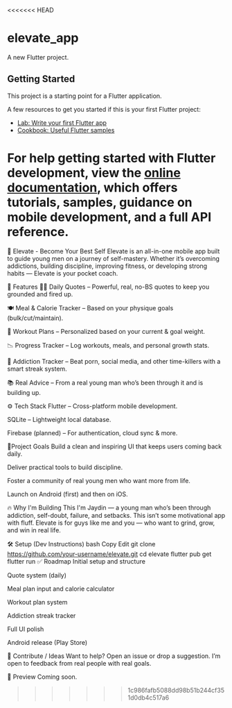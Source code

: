 <<<<<<< HEAD
# elevate_app

A new Flutter project.

## Getting Started

This project is a starting point for a Flutter application.

A few resources to get you started if this is your first Flutter project:

- [Lab: Write your first Flutter app](https://docs.flutter.dev/get-started/codelab)
- [Cookbook: Useful Flutter samples](https://docs.flutter.dev/cookbook)

For help getting started with Flutter development, view the
[online documentation](https://docs.flutter.dev/), which offers tutorials,
samples, guidance on mobile development, and a full API reference.
=======
🧠 Elevate - Become Your Best Self
Elevate is an all-in-one mobile app built to guide young men on a journey of self-mastery. Whether it’s overcoming addictions, building discipline, improving fitness, or developing strong habits — Elevate is your pocket coach.

📱 Features
🧘‍♂️ Daily Quotes – Powerful, real, no-BS quotes to keep you grounded and fired up.

🍽️ Meal & Calorie Tracker – Based on your physique goals (bulk/cut/maintain).

💪 Workout Plans – Personalized based on your current & goal weight.

📉 Progress Tracker – Log workouts, meals, and personal growth stats.

🚫 Addiction Tracker – Beat porn, social media, and other time-killers with a smart streak system.

📚 Real Advice – From a real young man who’s been through it and is building up.

⚙️ Tech Stack
Flutter – Cross-platform mobile development.

SQLite – Lightweight local database.

Firebase (planned) – For authentication, cloud sync & more.

📍Project Goals
Build a clean and inspiring UI that keeps users coming back daily.

Deliver practical tools to build discipline.

Foster a community of real young men who want more from life.

Launch on Android (first) and then on iOS.

🔥 Why I'm Building This
I'm Jaydin — a young man who’s been through addiction, self-doubt, failure, and setbacks. This isn’t some motivational app with fluff. Elevate is for guys like me and you — who want to grind, grow, and win in real life.

🛠️ Setup (Dev Instructions)
bash
Copy
Edit
git clone https://github.com/your-username/elevate.git
cd elevate
flutter pub get
flutter run
✅ Roadmap
 Initial setup and structure

 Quote system (daily)

 Meal plan input and calorie calculator

 Workout plan system

 Addiction streak tracker

 Full UI polish

 Android release (Play Store)

🤝 Contribute / Ideas
Want to help? Open an issue or drop a suggestion. I’m open to feedback from real people with real goals.

📸 Preview
Coming soon.
>>>>>>> 1c986fafb5088dd98b51b244cf351d0db4c517a6
